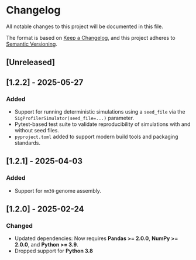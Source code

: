 # Changelog

All notable changes to this project will be documented in this file.

The format is based on [Keep a Changelog](https://keepachangelog.com/en/1.0.0/), and this project adheres to [Semantic Versioning](https://semver.org/spec/v2.0.0.html).

## [Unreleased]

## [1.2.2] - 2025-05-27

### Added
- Support for running deterministic simulations using a `seed_file` via the `SigProfilerSimulator(seed_file=...)` parameter.
- Pytest-based test suite to validate reproducibility of simulations with and without seed files.
- `pyproject.toml` added to support modern build tools and packaging standards.

## [1.2.1] - 2025-04-03

### Added
- Support for `mm39` genome assembly.

## [1.2.0] - 2025-02-24

### Changed
- Updated dependencies: Now requires **Pandas >= 2.0.0**, **NumPy >= 2.0.0**, and **Python >= 3.9**.
- Dropped support for **Python 3.8**